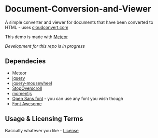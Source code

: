# Document-Conversion-and-Viewer
A simple converter and viewer for documents that have been converted to HTML - uses [cloudconvert.com](https://cloudconvert.com)

This demo is made with [Meteor](https://www.meteor.com/)

*Development for this repo is in progress*

## Dependecies

* [Meteor](https://www.meteor.com/)
* [jquery](https://atmospherejs.com/meteor/jquery)
* [jquery-mousewheel](https://github.com/jquery/jquery-mousewheel)
* [StopOverscroll](https://github.com/sum-kcid/StopOverscroll)
* [momentjs](https://atmospherejs.com/momentjs/moment)
* [Open Sans font](https://www.google.com/fonts/specimen/Open+Sans) - you can use any font you wish though
* [Font Awesome](fortawesome.github.io/Font-Awesome/)


## Usage & Licensing Terms

Basically whatever you like - [License](https://github.com/Notebulb/Document-Converter-and-Viewer/blob/master/LICENSE)
